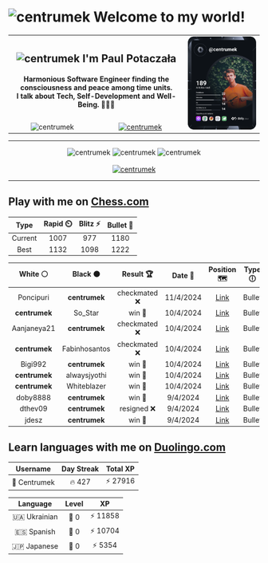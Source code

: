 <h1>
  <img
    src="https://emojis.slackmojis.com/emojis/images/1531849430/4246/blob-sunglasses.gif"
    width="30"
    alt="centrumek"
  />
  Welcome to my world!
</h1>

<table>
  <tbody>
    <tr>
      <td align="center" width="70%" colspan="2">
        <h2>
          <img
            src="https://raw.githubusercontent.com/MartinHeinz/MartinHeinz/master/wave.gif"
            width="30px"
            alt="centrumek"
          />
          I'm Paul Potaczała
        </h2>
        <h4>
          Harmonious Software Engineer finding the consciousness and peace among time units.
          <br/>
          I talk about Tech, Self-Development and Well-Being. 🌿🧘🚀
        </h4>
      </td>
      <td width="30%" rowspan="2">
        <a href="https://app.daily.dev/centrumek">
          <img
            src="./devcard.svg"
            alt="centrumek"
          />
        </a>
      </td>
    </tr>
    <tr align="center">
      <td>
        <img
          src="https://komarev.com/ghpvc/?username=centrumek&label=visitors&color=0e75b6&style=flat"
          alt="centrumek"
        >
      </td>
      <td>
        <a href="https://stackoverflow.com/users/14496012/centrumek">
          <img
            src="https://stackoverflow.com/users/flair/14496012.png?theme=dark"
            alt="centrumek"
          >
        </a>
      </td>
    </tr>
  </tbody>
</table>

---
<div align="center">
  <img 
    src="https://github-readme-stats.vercel.app/api?username=centrumek&show_icons=true&count_private=true&theme=dark&hide_border=true&hide=issues,contribs&bg_color=00000000"
    alt="centrumek"
  />
  <img
    src="https://github-readme-stats.vercel.app/api/top-langs/?username=centrumek&layout=compact&hide_border=true&theme=dark&bg_color=00000000&langs_count=6&exclude_repo=air-statistic-app"
    alt="centrumek"
  />
  <img 
    src="https://github-readme-streak-stats.herokuapp.com?user=centrumek&theme=dark&hide_border=true&background=FFFFFF00"
    alt="centrumek"
  />
  <br/>
  <br/>
  <a href="https://www.buymeacoffee.com/centrumek">
    <img
      src="https://cdn.buymeacoffee.com/buttons/v2/default-orange.png"
      height="50"
      width="210"
      alt="centrumek"
    />
  </a>
</div>

---

## Play with me on [Chess.com](https://www.chess.com/member/centrumek)

<div align="center">
<!--START_SECTION:chessStats-->
<!-- Automatically generated with https://github.com/Balastrong/chess-stats-action -->

| Type | Rapid ⏲️ | Blitz ⚡ | Bullet 🔫 |
|:---:|:---:|:---:|:---:|
| Current | 1007 | 977 | 1180 |
| Best | 1132 | 1098 | 1222 |

| White ⚪ | Black ⚫ | Result 🏆 | Date 📅 | Position 🗺️ | Type 🕕 |
|:---:|:---:|:---:|:---:|:---:|:---:|
| Poncipuri | **centrumek** | checkmated ❌ | 11/4/2024 | <a href="http://www.ee.unb.ca/cgi-bin/tervo/fen.pl?select=rn1k3R/pp4Q1/2p5/3p1p2/3Pn1p1/1BP5/PP6/2K5 b - -">Link</a> | Bullet |
| **centrumek** | So_Star | win 🥇 | 10/4/2024 | <a href="http://www.ee.unb.ca/cgi-bin/tervo/fen.pl?select=8/8/8/N2K4/3P4/P7/7R/5k2 b - -">Link</a> | Bullet |
| Aanjaneya21 | **centrumek** | checkmated ❌ | 10/4/2024 | <a href="http://www.ee.unb.ca/cgi-bin/tervo/fen.pl?select=8/p1r4p/2p3p1/1p3pQk/2P2P1P/8/PP4PK/3R4 b - -">Link</a> | Bullet |
| **centrumek** | Fabinhosantos | checkmated ❌ | 10/4/2024 | <a href="http://www.ee.unb.ca/cgi-bin/tervo/fen.pl?select=r4rk1/pp4pp/8/5p2/4qP2/bPP5/2KB3P/3R3R w - -">Link</a> | Bullet |
| Bigi992 | **centrumek** | win 🥇 | 10/4/2024 | <a href="http://www.ee.unb.ca/cgi-bin/tervo/fen.pl?select=8/7R/2k5/2P2p2/1B6/4P3/5PPP/r5K1 w - -">Link</a> | Bullet |
| **centrumek** | alwaysjyothi | win 🥇 | 10/4/2024 | <a href="http://www.ee.unb.ca/cgi-bin/tervo/fen.pl?select=r1r3k1/6p1/2p4p/1pP5/p4P2/PP6/1K6/5R2 b - -">Link</a> | Bullet |
| **centrumek** | Whiteblazer | win 🥇 | 10/4/2024 | <a href="http://www.ee.unb.ca/cgi-bin/tervo/fen.pl?select=5k2/5R2/8/8/1P3P2/P5K1/8/8 b - -">Link</a> | Bullet |
| doby8888 | **centrumek** | win 🥇 | 9/4/2024 | <a href="http://www.ee.unb.ca/cgi-bin/tervo/fen.pl?select=r5k1/ppp4p/2b1p1pQ/6P1/3n4/3B4/P1P3qP/5R1K w - -">Link</a> | Bullet |
| dthev09 | **centrumek** | resigned ❌ | 9/4/2024 | <a href="http://www.ee.unb.ca/cgi-bin/tervo/fen.pl?select=r7/pp2kp1p/2p5/3pQ3/4b3/2N5/PPP1P1PP/2KR1BNR b - -">Link</a> | Bullet |
| jdesz | **centrumek** | win 🥇 | 9/4/2024 | <a href="http://www.ee.unb.ca/cgi-bin/tervo/fen.pl?select=n1rb4/8/kp1p2p1/p2P3p/1pP1P3/3p4/P6P/K5R1 w - -">Link</a> | Bullet |

<!--END_SECTION:chessStats-->
</div>

## Learn languages with me on [Duolingo.com](https://www.duolingo.com/profile/Centrumek)

<div align="center">
<!--START_SECTION:duolingoStats-->
<!-- Automatically generated with https://github.com/centrumek/duolingo-readme-stats-->

| Username | Day Streak | Total XP |
|:---:|:---:|:---:|
| 👤 Centrumek | 🔥 427 | ⚡ 27916 |

| Language | Level | XP |
|:---:|:---:|:---:|
| 🇺🇦 Ukrainian | 👑 0 | ⚡ 11858 |
| 🇪🇸 Spanish | 👑 0 | ⚡ 10704 |
| 🇯🇵 Japanese | 👑 0 | ⚡ 5354 |

<!--END_SECTION:duolingoStats-->
</div>
<!--
**centrumek/centrumek** is a ✨ _special_ ✨ repository because its `README.md` (this file) appears on your GitHub profile.

Here are some ideas to get you started:

- 🔭 I’m currently working on ...
- 🌱 I’m currently learning ...
- 👯 I’m looking to collaborate on ...
- 🤔 I’m looking for help with ...
- 💬 Ask me about ...
- 📫 How to reach me: ...
- 😄 Pronouns: ...
- ⚡ Fun fact: ...
-->
